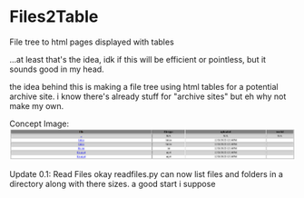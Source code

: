 # Files2Table
File tree to html pages displayed with tables

...at least that's the idea, idk if this will be efficient or pointless, but it sounds good in my head. 

the idea behind this is making a file tree using html tables for a potential archive site. i know there's already stuff for "archive sites" but eh why not make my own.

Concept Image:
![Concept Image](ConceptFiles/file-table-concept.png)

Update 0.1: Read Files
okay readfiles.py can now list files and folders in a directory along with there sizes. a good start i suppose